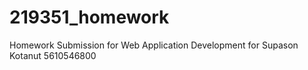 # 219351_homework
Homework Submission for Web Application Development for Supason Kotanut 5610546800
